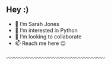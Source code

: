 ## Hey :)

- 👋 I’m Sarah Jones
- 👀 I’m interested in Python
- 💞️ I’m looking to collaborate
- 📫 Reach me here :wink:

〰️〰️〰️〰️〰️〰️〰️〰️〰️〰️〰️〰️〰️〰️〰️〰️〰️〰️〰️
